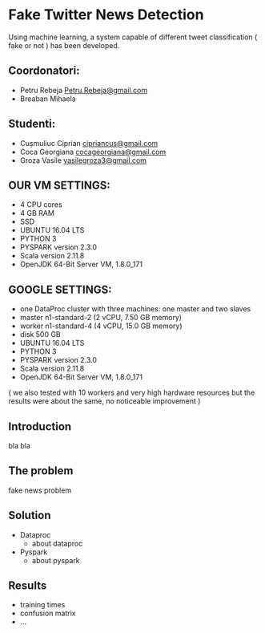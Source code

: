 # Fake Twitter News Detection

Using machine learning, a system capable of different tweet classification ( fake or not ) has been developed.

## Coordonatori:
* Petru Rebeja Petru.Rebeja@gmail.com  
* Breaban Mihaela
## Studenti:
* Cușmuliuc Ciprian   cipriancus@gmail.com
* Coca Georgiana   cocageorgiana@gmail.com
* Groza Vasile   vasilegroza3@gmail.com

## OUR VM SETTINGS:
* 4 CPU cores
* 4 GB RAM
* SSD
* UBUNTU 16.04 LTS
* PYTHON 3 
* PYSPARK version 2.3.0
* Scala version 2.11.8
* OpenJDK 64-Bit Server VM, 1.8.0_171

## GOOGLE SETTINGS:
*  one DataProc cluster with three machines: one master and two slaves
*  master n1-standard-2 (2 vCPU, 7.50 GB memory)
*  worker n1-standard-4 (4 vCPU, 15.0 GB memory)
*  disk 500 GB
*  UBUNTU 16.04 LTS
*  PYTHON 3 
*  PYSPARK version 2.3.0
*  Scala version 2.11.8
*  OpenJDK 64-Bit Server VM, 1.8.0_171

( we also tested with 10 workers and very high hardware resources but the results were about the same, no noticeable improvement )

## Introduction

bla bla

## The problem

fake news problem

## Solution

- Dataproc
    - about dataproc
- Pyspark
    - about pyspark


## Results
- training times
- confusion matrix 
- ...
